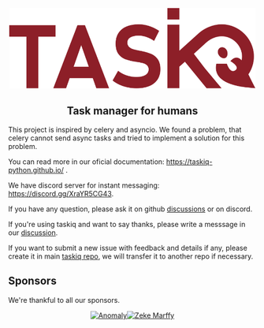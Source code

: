 <div align="center">

<img src="https://raw.githubusercontent.com/taskiq-python/taskiq/master/imgs/logo.svg" width="500">

<h2>Task manager for humans</h2>

</div>

This project is inspired by celery and asyncio. We found a problem, that celery cannot send async tasks and tried to implement a solution for this problem.

You can read more in our oficial documentation: https://taskiq-python.github.io/ .

We have discord server for instant messaging: https://discord.gg/XraYR5CG43.

If you have any question, please ask it on github [discussions](https://github.com/orgs/taskiq-python/discussions/categories/q-a) or on discord.

If you're using taskiq and want to say thanks, please write a messsage in our [discussion](https://github.com/orgs/taskiq-python/discussions/69).

If you want to submit a new issue with feedback and details if any, please create it in main [taskiq repo](https://github.com/taskiq-python/taskiq), we will transfer it to another repo if necessary.

## Sponsors

We're thankful to all our sponsors.

<div align="center">

<!-- sponsors --><a href="https://github.com/anomaly"><img src="https://github.com/anomaly.png" width="60px" alt="Anomaly" /></a><a href="https://github.com/zmarffy"><img src="https://github.com/zmarffy.png" width="60px" alt="Zeke Marffy" /></a><!-- sponsors -->

<div>
